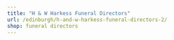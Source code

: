 ```yaml
---
title: "H & W Harkess Funeral Directors"
url: /edinburgh/h-and-w-harkess-funeral-directors-2/
shop: funeral directors
---
```

